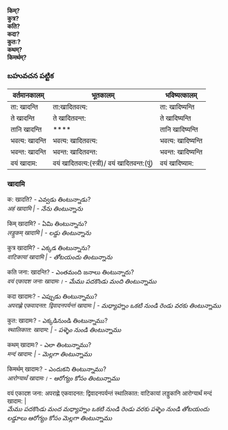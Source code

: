 **किम्?  
कुत्र?  
कति?  
कदा?  
कुत:?  
कथम्?  
किमर्थम्?** 

### బహువచన పట్టిక 

| वर्तमानकालम् | भूतकालम् | भविष्यत्कालम् |
|------------|---------|------------|
| ता: खादन्ति  | ता:खादितवत्य: | ता: खादिष्यन्ति |
| ते खादन्ति  | ते खादितवन्त:  | ते खादिष्यन्ति |
| तानि खादन्ति  | **** | तानि खादिष्यन्ति |
| भवत्य: खादन्ति  | भवत्य: खादितवत्य: | भवत्य: खादिष्यन्ति |
| भवन्त: खादन्ति  | भवन्त: खादितवन्त: | भवन्त: खादिष्यन्ति |
| वयं खादाम: | वयं खादितवत्य:(स्त्री)/ वयं खादितवन्त:(पुं) | वयं खादिष्याम: |

### खादामि  

क: खादति? - ఎవ్వడు తింటున్నాడు?  
*अहं खादामि | - నేను తింటున్నాను*        

किम् खादामि?  - ఏమి తింటున్నాను?  
*लड्डुकम् खादामि | - లడ్డు తింటున్నాను*     

कुत्र खादामि? - ఎక్కడ తింటున్నాను?     
*वाटिकायां खादामि | - తోటయందు తింటున్నాను*   

कति जना: खादन्ति? - ఎంతమంది జనాలు తింటున్నారు?     
*वयं एकादश जनाः खादामः। - మేము పదకొండు మంది తింటున్నాము*   

कदा खादामः? - ఎప్పుడు తింటున్నాము?      
*अपराह्णे एकवादनत: द्विवादनपर्यन्तं खादामः |  - మధ్యాహ్నం ఒకటి నుండి రెండు వరకు తింటున్నాము*   

कुत: खादामः? - ఎక్కడినుండి తింటున్నాము?     
*स्थालिकात: खादाम: | - పళ్ళెం నుండి తింటున్నాము*     

कथम् खादामः? - ఎలా తింటున్నాము?       
*मन्दं खादाम: | - మెల్లగా తింటున్నాము*   
 
किमर्थम् खादामः? - ఎందుకని తింటున్నాము?    
*आरोग्यार्थं खादामः। - ఆరోగ్యం కోసం తింటున్నాము*  

वयं एकादश जना: अपराह्णे एकवादनत: द्विवादनपर्यन्तं स्थालिकात: वाटिकायां लड्डुकानि आरोग्यार्थं मन्दं खादाम: |  
*మేము పదకొండు మంద మధ్యాహ్నం ఒకటి నుండి రెండు వరకు పళ్ళెం నుండి తోటయందు లడ్డూలు 
ఆరోగ్యం కోసం మెల్లగా తింటున్నాము* 




